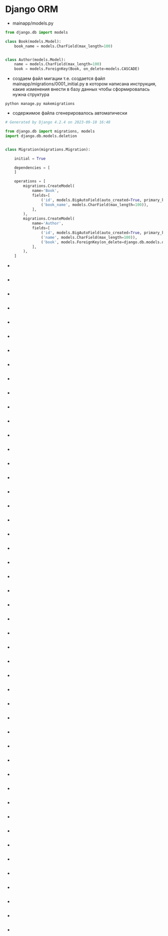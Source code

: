 # Django ORM

* mainapp/models.py
```python
from django.db import models

class Book(models.Model):
    book_name = models.CharField(max_length=100)


class Author(models.Model):
    name = models.CharField(max_length=100)
    book = models.ForeignKey(Book, on_delete=models.CASCADE)
```
* создаем файл мигации т.е. создается файл mainapp/migrations/0001_initial.py в котором написана инструкция, какие изменения внести в базу данных чтобы сформировалась нужна структура
```
python manage.py makemigrations
```
* содержимое файла сгенерировалось автоматически
```python
# Generated by Django 4.2.4 on 2023-09-10 16:48

from django.db import migrations, models
import django.db.models.deletion


class Migration(migrations.Migration):

    initial = True

    dependencies = [
    ]

    operations = [
        migrations.CreateModel(
            name='Book',
            fields=[
                ('id', models.BigAutoField(auto_created=True, primary_key=True, serialize=False, verbose_name='ID')),
                ('book_name', models.CharField(max_length=100)),
            ],
        ),
        migrations.CreateModel(
            name='Author',
            fields=[
                ('id', models.BigAutoField(auto_created=True, primary_key=True, serialize=False, verbose_name='ID')),
                ('name', models.CharField(max_length=100)),
                ('book', models.ForeignKey(on_delete=django.db.models.deletion.CASCADE, to='mainapp.book')),
            ],
        ),
    ]

```
* 
```

```
* 
```

```
* 
```

```
* 
```

```
* 
```

```
* 
```

```
* 
```

```
* 
```

```
* 
```

```
* 
```

```
* 
```

```
* 
```

```
* 
```

```
* 
```

```
* 
```

```
* 
```

```
* 
```

```
* 
```

```
* 
```

```
* 
```

```
* 
```

```
* 
```

```
* 
```

```
* 
```

```
* 
```

```
* 
```

```
* 
```

```
* 
```

```
* 
```

```
* 
```

```
* 
```

```
* 
```

```
* 
```

```
* 
```

```
* 
```

```
* 
```

```
* 
```

```
* 
```

```
* 
```

```
* 
```

```
* 
```

```
* 
```

```
* 
```

```
* 
```

```
* 
```

```
* 
```

```
* 
```

```
* 
```

```
